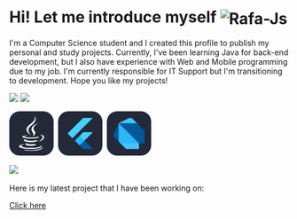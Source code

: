 # Hi! Let me introduce myself <img align="center" alt="Rafa-Js" height="50" width="50" src="https://c.tenor.com/6tAKDRH_qAwAAAAC/tenor.gif">
<p>I'm a Computer Science student and I created this profile to publish my personal and study projects. Currently, I've been learning Java for back-end development, but I also have experience with Web and Mobile programming due to my job. I'm currently responsible for IT Support but I'm transitioning to development. Hope you like my projects!</p>

![](http://github-profile-summary-cards.vercel.app/api/cards/stats?username=venicode&theme=dracula)
![](http://github-profile-summary-cards.vercel.app/api/cards/repos-per-language?username=venicode&theme=dracula)
<div style="display: inline_block">
  <img align="center" alt="Rafa-Python" height="80" width="80" src="https://github.com/tandpfun/skill-icons/blob/main/icons/Java-Dark.svg">&nbsp
  <img align="center" alt="Rafa-Python" height="80" width="80" src="https://github.com/tandpfun/skill-icons/blob/main/icons/Flutter-Dark.svg">&nbsp 
  <img align="center" alt="Rafa-Python" height="80" width="80" src="https://github.com/tandpfun/skill-icons/blob/main/icons/Dart-Dark.svg">&nbsp    
</div>
<br>
 <a href="https://www.linkedin.com/in/venint/" target="_blank"><img src="https://img.shields.io/badge/-LinkedIn-%230077B5?style=for-the-badge&logo=linkedin&logoColor=white" target="_blank"></a>   
<p>Here is my latest project that I have been working on:</p>
<a href="https://github.com/Venicode/sistema-mercado">Click here</a>
